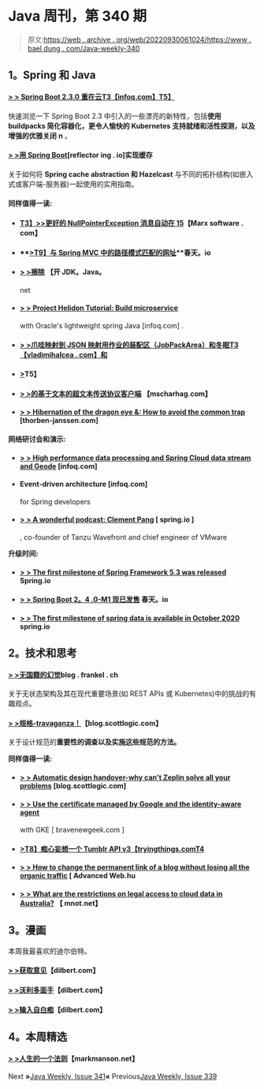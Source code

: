 # Java 周刊，第 340 期

> 原文:[https://web . archive . org/web/20220930061024/https://www . bael dung . com/Java-weekly-340](https://web.archive.org/web/20220930061024/https://www.baeldung.com/java-weekly-340)

## **1。Spring 和 Java**

#### [**> > Spring Boot 2.3.0 重在云**T3【infoq.com】T5】](https://web.archive.org/web/20220628111959/https://www.infoq.com/news/2020/06/spring-boot-230-cloud/?utm_campaign=infoq_content&utm_source=infoq&utm_medium=feed&utm_term=Java)

快速浏览一下 Spring Boot 2.3 中引入的一些漂亮的新特性，包括**使用 buildpacks 简化容器化，更令人愉快的 Kubernetes 支持就绪和活性探测，以及增强的优雅关闭** **n** 。

#### [**> >用 Spring Boot**](https://web.archive.org/web/20220628111959/https://reflectoring.io/spring-boot-cache/)[reflector ing . io]实现缓存

关于如何将 **Spring cache abstraction 和 Hazelcast** 与不同的拓扑结构(如嵌入式或客户端-服务器)一起使用的实用指南。

#### **同样值得一读:**

*   #### [**T3】>>更好的 NullPointerException 消息自动在 15**](https://web.archive.org/web/20220628111959/https://marxsoftware.blogspot.com/2020/06/better-npe-message-auto-jdk15.html)【Marx software . com】

*   #### **[>T9】与 Spring MVC 中的路径模式匹配的网址](https://web.archive.org/web/20220628111959/https://spring.io/blog/2020/06/30/url-matching-with-pathpattern-in-spring-mvc)**春天。io

*   #### **[> >擦除](https://web.archive.org/web/20220628111959/http://cr.openjdk.java.net/~briangoetz/valhalla/erasure.html)** 【开 JDK。Java。

    net
*   #### [**> > Project Helidon Tutorial: Build microservice**](https://web.archive.org/web/20220628111959/https://www.infoq.com/articles/helidon-tutorial/?utm_campaign=infoq_content&utm_source=infoq&utm_medium=feed&utm_term=Java)

    with Oracle's lightweight spring Java [infoq.com] .
*   #### [**> >爪哇映射到 JSON 映射用作业的装配区（JobPackArea）和冬眠**T3【vladimihalcea . com】和](https://web.archive.org/web/20220628111959/https://vladmihalcea.com/java-map-json-jpa-hibernate/)

*   #### [**>**](https://web.archive.org/web/20220628111959/https://hazelcast.com/blog/announcing-quarkus-hazelcast-client-integration/)T5】

*   #### [**> >的基于文本的超文本传送协议客户端**](https://web.archive.org/web/20220628111959/https://www.mscharhag.com/intellij/http-client) 【mscharhag.com】

*   #### **[> > Hibernation of the dragon eye &: How to avoid the common trap](https://web.archive.org/web/20220628111959/https://thorben-janssen.com/lombok-hibernate-how-to-avoid-common-pitfalls/)** [thorben-janssen.com]

**网络研讨会和演示:**

*   #### [**> > High performance data processing and Spring Cloud data stream and Geode**](https://web.archive.org/web/20220628111959/https://www.infoq.com/presentations/enfuseio-apache-geode-pivotal-cloud-cache/?utm_campaign=infoq_content&utm_source=infoq&utm_medium=feed&utm_term=Java) [infoq.com]

*   #### Event-driven architecture [infoq.com]

    for Spring developers
*   #### [**> > A wonderful podcast: Clement Pang**](https://web.archive.org/web/20220628111959/https://spring.io/blog/2020/06/25/a-bootiful-podcast-tanzu-wavefront-co-founder-and-vmware-principal-engineer-clement-pang) [ spring.io ]

    , co-founder of Tanzu Wavefront and chief engineer of VMware

**升级时间:**

*   #### [**> > The first milestone of Spring Framework 5.3 was released**](https://web.archive.org/web/20220628111959/https://spring.io/blog/2020/06/25/first-spring-framework-5-3-milestone-released) Spring.io

*   #### [**> > Spring Boot 2。4 .0-M1 现已发售**](https://web.archive.org/web/20220628111959/https://spring.io/blog/2020/06/29/spring-boot-2-4-0-m1-is-now-available) 春天。io

*   #### [**> > The first milestone of spring data is available in October 2020**](https://web.archive.org/web/20220628111959/https://spring.io/blog/2020/06/25/first-milestone-of-spring-data-2020-0-available) spring.io

## **2。技术和思考**

#### [**> >无国籍的幻觉**](https://web.archive.org/web/20220628111959/https://blog.frankel.ch/illusion-statelessness/)blog . frankel . ch

关于无状态架构及其在现代重要场景(如 REST APIs 或 Kubernetes)中的挑战的有趣观点。

#### [**> >规格-travaganza！**](https://web.archive.org/web/20220628111959/https://blog.scottlogic.com/2020/05/29/specstravaganza.html)【blog.scottlogic.com】

关于设计规范的**重要性的调查以及实施这些规范的方法。**

**同样值得一读:**

*   #### [**> > Automatic design handover-why can't Zeplin solve all your problems**](https://web.archive.org/web/20220628111959/https://blog.scottlogic.com/2020/06/25/Automated-design-tools.html) [blog.scottlogic.com]

*   #### [**> > Use the certificate managed by Google and the identity-aware agent**](https://web.archive.org/web/20220628111959/https://bravenewgeek.com/using-google-managed-certificates-and-identity-aware-proxy-with-gke/)

    with GKE [ bravenewgeek.com ]
*   #### [**>T8】痴心妄想一个 Tumblr API v3**【tryingthings.comT4](https://web.archive.org/web/20220628111959/https://tryingthings.wordpress.com/2020/06/23/wishful-thinking-about-a-tumblr-api-v3/)

*   #### [**> > How to change the permanent link of a blog without losing all the organic traffic**](https://web.archive.org/web/20220628111959/https://advancedweb.hu/how-to-change-a-blogs-permalinks-and-not-lose-all-organic-traffic/) [ Advanced Web.hu

*   #### [**> > What are the restrictions on legal access to cloud data in Australia?**](https://web.archive.org/web/20220628111959/https://www.mnot.net/blog/2020/06/29/cloud_data) 【 mnot.net】

## **3。漫画**

本周我最喜欢的迪尔伯特。

#### **[> >获取意见](https://web.archive.org/web/20220628111959/https://dilbert.com/strip/2020-06-25)**【dilbert.com】

#### **[> >沃利多面手](https://web.archive.org/web/20220628111959/https://dilbert.com/strip/2020-06-24)**【dilbert.com】

#### **[> >输入自白痴](https://web.archive.org/web/20220628111959/https://dilbert.com/strip/2020-06-26)**【dilbert.com】

## **4。本周精选**

#### **[> >人生的一个法则](https://web.archive.org/web/20220628111959/https://markmanson.net/the-one-rule-for-life)**【markmanson.net】

Next **»**[Java Weekly, Issue 341](/web/20220628111959/https://www.baeldung.com/java-weekly-341)**«** Previous[Java Weekly, Issue 339](/web/20220628111959/https://www.baeldung.com/java-weekly-339)